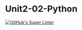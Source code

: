 # Unit2-02-Python
[![GitHub's Super Linter](https://github.com/ICS3UPROGRAMMINGALEXDM/Unit2-02-Python/workflows/GitHub's%20Super%20Linter/badge.svg)](https://github.com/ICS3UPROGRAMMINGALEXDM/Unit2-02-Python/actions)

